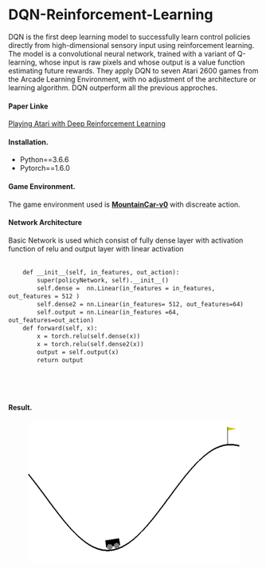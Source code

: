 # DQN-Reinforcement-Learning

<p> DQN is the first deep learning model to successfully learn control policies directly from high-dimensional sensory input using reinforcement learning.
 The model is a convolutional neural network, trained with a variant of Q-learning,
whose input is raw pixels and whose output is a value function estimating future
rewards. They apply DQN to seven Atari 2600 games from the Arcade Learning Environment, with no adjustment of the architecture or learning algorithm. DQN outperform all the previous approches.
</p>
<h4> Paper Linke </h4>
<a href="cs.toronto.edu/~vmnih/docs/dqn.pdf"> Playing Atari with Deep Reinforcement Learning </a>
<h4>Installation.</h4>
<ul> <li> Python==3.6.6</li> <li>
Pytorch==1.6.0</li></ul>
<h4> Game Environment.</h4>
<p> The game environment used is <b><a href="https://gym.openai.com/envs/MountainCar-v0/"> MountainCar-v0</a></b> with discreate action.</p>
<h4> Network Architecture</h4>
<p> Basic Network is used which consist of fully dense layer with activation function of relu and output layer with linear activation</p>
  <pre> <code> 
    def __init__(self, in_features, out_action):
        super(policyNetwork, self).__init__()
        self.dense =  nn.Linear(in_features = in_features, out_features = 512 )
        self.dense2 = nn.Linear(in_features= 512, out_features=64)
        self.output = nn.Linear(in_features =64, out_features=out_action)
    def forward(self, x):
        x = torch.relu(self.dense(x))
        x = torch.relu(self.dense2(x))
        output = self.output(x)
        return output

</code> </pre>
<h4> Result. </h4>
<figure>
<img src="gym.gif" alt="this slowpoke moves"  heigh="300" width="500"/>
</figure>
